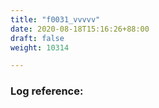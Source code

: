 ```yaml
---
title: "f0031_vvvvv"
date: 2020-08-18T15:16:26+88:00
draft: false
weight: 10314

---
```


### Log reference: <no value>

```
